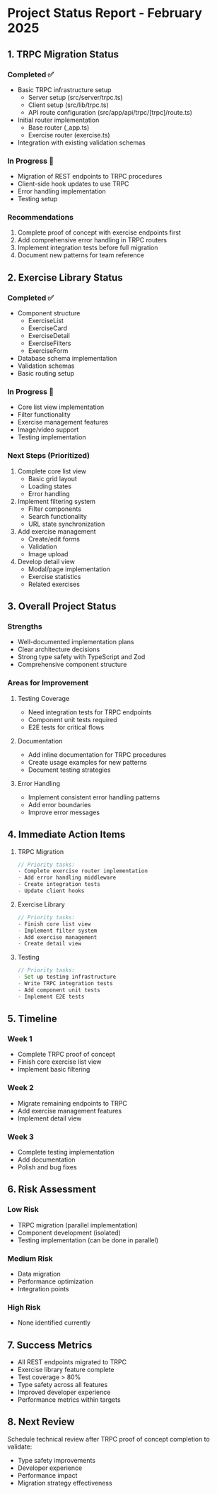# Project Status Report - February 2025

## 1. TRPC Migration Status

### Completed ✅
- Basic TRPC infrastructure setup
  - Server setup (src/server/trpc.ts)
  - Client setup (src/lib/trpc.ts)
  - API route configuration (src/app/api/trpc/[trpc]/route.ts)
- Initial router implementation
  - Base router (_app.ts)
  - Exercise router (exercise.ts)
- Integration with existing validation schemas

### In Progress 🚧
- Migration of REST endpoints to TRPC procedures
- Client-side hook updates to use TRPC
- Error handling implementation
- Testing setup

### Recommendations
1. Complete proof of concept with exercise endpoints first
2. Add comprehensive error handling in TRPC routers
3. Implement integration tests before full migration
4. Document new patterns for team reference

## 2. Exercise Library Status

### Completed ✅
- Component structure
  - ExerciseList
  - ExerciseCard
  - ExerciseDetail
  - ExerciseFilters
  - ExerciseForm
- Database schema implementation
- Validation schemas
- Basic routing setup

### In Progress 🚧
- Core list view implementation
- Filter functionality
- Exercise management features
- Image/video support
- Testing implementation

### Next Steps (Prioritized)
1. Complete core list view
   - Basic grid layout
   - Loading states
   - Error handling
2. Implement filtering system
   - Filter components
   - Search functionality
   - URL state synchronization
3. Add exercise management
   - Create/edit forms
   - Validation
   - Image upload
4. Develop detail view
   - Modal/page implementation
   - Exercise statistics
   - Related exercises

## 3. Overall Project Status

### Strengths
- Well-documented implementation plans
- Clear architecture decisions
- Strong type safety with TypeScript and Zod
- Comprehensive component structure

### Areas for Improvement
1. Testing Coverage
   - Need integration tests for TRPC endpoints
   - Component unit tests required
   - E2E tests for critical flows

2. Documentation
   - Add inline documentation for TRPC procedures
   - Create usage examples for new patterns
   - Document testing strategies

3. Error Handling
   - Implement consistent error handling patterns
   - Add error boundaries
   - Improve error messages

## 4. Immediate Action Items

1. TRPC Migration
   ```typescript
   // Priority tasks:
   - Complete exercise router implementation
   - Add error handling middleware
   - Create integration tests
   - Update client hooks
   ```

2. Exercise Library
   ```typescript
   // Priority tasks:
   - Finish core list view
   - Implement filter system
   - Add exercise management
   - Create detail view
   ```

3. Testing
   ```typescript
   // Priority tasks:
   - Set up testing infrastructure
   - Write TRPC integration tests
   - Add component unit tests
   - Implement E2E tests
   ```

## 5. Timeline

### Week 1
- Complete TRPC proof of concept
- Finish core exercise list view
- Implement basic filtering

### Week 2
- Migrate remaining endpoints to TRPC
- Add exercise management features
- Implement detail view

### Week 3
- Complete testing implementation
- Add documentation
- Polish and bug fixes

## 6. Risk Assessment

### Low Risk
- TRPC migration (parallel implementation)
- Component development (isolated)
- Testing implementation (can be done in parallel)

### Medium Risk
- Data migration
- Performance optimization
- Integration points

### High Risk
- None identified currently

## 7. Success Metrics

- All REST endpoints migrated to TRPC
- Exercise library feature complete
- Test coverage > 80%
- Type safety across all features
- Improved developer experience
- Performance metrics within targets

## 8. Next Review

Schedule technical review after TRPC proof of concept completion to validate:
- Type safety improvements
- Developer experience
- Performance impact
- Migration strategy effectiveness